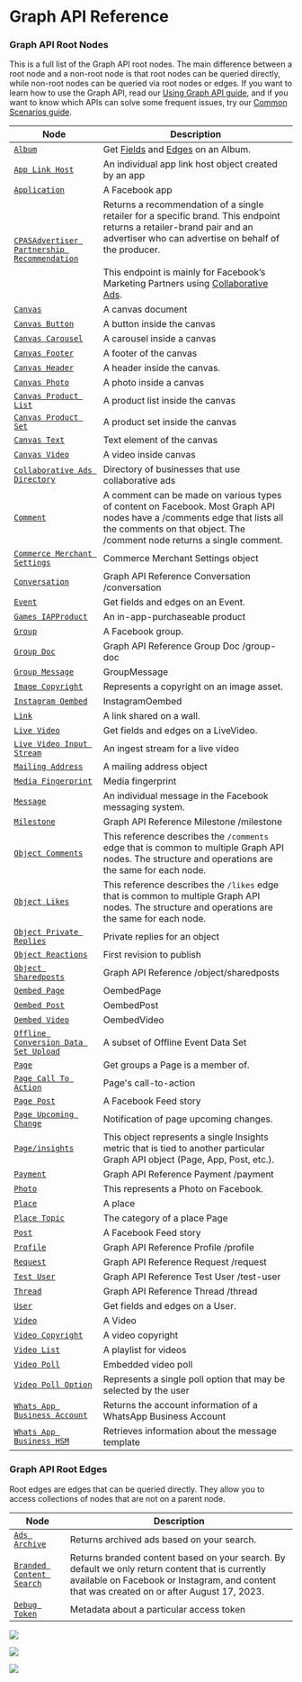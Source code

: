 Graph API Reference
===================

### Graph API Root Nodes

This is a full list of the Graph API root nodes. The main difference between a root node and a non-root node is that root nodes can be queried directly, while non-root nodes can be queried via root nodes or edges. If you want to learn how to use the Graph API, read our [Using Graph API guide](https://developers.facebook.com/docs/graph-api/using-graph-api/), and if you want to know which APIs can solve some frequent issues, try our [Common Scenarios guide](https://developers.facebook.com/docs/graph-api/common-scenarios/).

| Node | Description |
| --- | --- |
| [`Album`](https://developers.facebook.com/docs/graph-api/reference/album) | Get [Fields](#fields) and [Edges](#edges) on an Album. |
| [`App Link Host`](https://developers.facebook.com/docs/graph-api/reference/app-link-host) | An individual app link host object created by an app |
| [`Application`](https://developers.facebook.com/docs/graph-api/reference/application) | A Facebook app |
| [`CPASAdvertiser Partnership Recommendation`](https://developers.facebook.com/docs/graph-api/reference/cpas-advertiser-partnership-recommendation) | Returns a recommendation of a single retailer for a specific brand. This endpoint returns a retailer-brand pair and an advertiser who can advertise on behalf of the producer.<br><br>This endpoint is mainly for Facebook’s Marketing Partners using [Collaborative Ads](https://developers.facebook.com/docs/marketing-api/collaborative-ads). |
| [`Canvas`](https://developers.facebook.com/docs/graph-api/reference/canvas) | A canvas document |
| [`Canvas Button`](https://developers.facebook.com/docs/graph-api/reference/canvas-button) | A button inside the canvas |
| [`Canvas Carousel`](https://developers.facebook.com/docs/graph-api/reference/canvas-carousel) | A carousel inside a canvas |
| [`Canvas Footer`](https://developers.facebook.com/docs/graph-api/reference/canvas-footer) | A footer of the canvas |
| [`Canvas Header`](https://developers.facebook.com/docs/graph-api/reference/canvas-header) | A header inside the canvas. |
| [`Canvas Photo`](https://developers.facebook.com/docs/graph-api/reference/canvas-photo) | A photo inside a canvas |
| [`Canvas Product List`](https://developers.facebook.com/docs/graph-api/reference/canvas-product-list) | A product list inside the canvas |
| [`Canvas Product Set`](https://developers.facebook.com/docs/graph-api/reference/canvas-product-set) | A product set inside the canvas |
| [`Canvas Text`](https://developers.facebook.com/docs/graph-api/reference/canvas-text) | Text element of the canvas |
| [`Canvas Video`](https://developers.facebook.com/docs/graph-api/reference/canvas-video) | A video inside canvas |
| [`Collaborative Ads Directory`](https://developers.facebook.com/docs/graph-api/reference/collaborative-ads-directory) | Directory of businesses that use collaborative ads |
| [`Comment`](https://developers.facebook.com/docs/graph-api/reference/comment) | A comment can be made on various types of content on Facebook. Most Graph API nodes have a /comments edge that lists all the comments on that object. The /comment node returns a single comment. |
| [`Commerce Merchant Settings`](https://developers.facebook.com/docs/graph-api/reference/commerce-merchant-settings) | Commerce Merchant Settings object |
| [`Conversation`](https://developers.facebook.com/docs/graph-api/reference/conversation) | Graph API Reference Conversation /conversation |
| [`Event`](https://developers.facebook.com/docs/graph-api/reference/event) | Get fields and edges on an Event. |
| [`Games IAPProduct`](https://developers.facebook.com/docs/graph-api/reference/games-iap-product) | An in-app-purchaseable product |
| [`Group`](https://developers.facebook.com/docs/graph-api/reference/group) | A Facebook group. |
| [`Group Doc`](https://developers.facebook.com/docs/graph-api/reference/groupdoc) | Graph API Reference Group Doc /group-doc |
| [`Group Message`](https://developers.facebook.com/docs/graph-api/reference/group-message) | GroupMessage |
| [`Image Copyright`](https://developers.facebook.com/docs/graph-api/reference/image-copyright) | Represents a copyright on an image asset. |
| [`Instagram Oembed`](https://developers.facebook.com/docs/graph-api/reference/instagram-oembed) | InstagramOembed |
| [`Link`](https://developers.facebook.com/docs/graph-api/reference/link) | A link shared on a wall. |
| [`Live Video`](https://developers.facebook.com/docs/graph-api/reference/live-video) | Get fields and edges on a LiveVideo. |
| [`Live Video Input Stream`](https://developers.facebook.com/docs/graph-api/reference/live-video-input-stream) | An ingest stream for a live video |
| [`Mailing Address`](https://developers.facebook.com/docs/graph-api/reference/mailing-address) | A mailing address object |
| [`Media Fingerprint`](https://developers.facebook.com/docs/graph-api/reference/media-fingerprint) | Media fingerprint |
| [`Message`](https://developers.facebook.com/docs/graph-api/reference/message) | An individual message in the Facebook messaging system. |
| [`Milestone`](https://developers.facebook.com/docs/graph-api/reference/milestone) | Graph API Reference Milestone /milestone |
| [`Object Comments`](https://developers.facebook.com/docs/graph-api/reference/object/comments) | This reference describes the `/comments` edge that is common to multiple Graph API nodes. The structure and operations are the same for each node. |
| [`Object Likes`](https://developers.facebook.com/docs/graph-api/reference/object/likes) | This reference describes the `/likes` edge that is common to multiple Graph API nodes. The structure and operations are the same for each node. |
| [`Object Private Replies`](https://developers.facebook.com/docs/graph-api/reference/object/private_replies) | Private replies for an object |
| [`Object Reactions`](https://developers.facebook.com/docs/graph-api/reference/object/reactions) | First revision to publish |
| [`Object Sharedposts`](https://developers.facebook.com/docs/graph-api/reference/object/sharedposts) | Graph API Reference /object/sharedposts |
| [`Oembed Page`](https://developers.facebook.com/docs/graph-api/reference/oembed-page) | OembedPage |
| [`Oembed Post`](https://developers.facebook.com/docs/graph-api/reference/oembed-post) | OembedPost |
| [`Oembed Video`](https://developers.facebook.com/docs/graph-api/reference/oembed-video) | OembedVideo |
| [`Offline Conversion Data Set Upload`](https://developers.facebook.com/docs/graph-api/reference/offline-conversion-data-set-upload) | A subset of Offline Event Data Set |
| [`Page`](https://developers.facebook.com/docs/graph-api/reference/page) | Get groups a Page is a member of. |
| [`Page Call To Action`](https://developers.facebook.com/docs/graph-api/reference/page-call-to-action) | Page's call-to-action |
| [`Page Post`](https://developers.facebook.com/docs/graph-api/reference/page-post) | A Facebook Feed story |
| [`Page Upcoming Change`](https://developers.facebook.com/docs/graph-api/reference/page-upcoming-change) | Notification of page upcoming changes. |
| [`Page/insights`](https://developers.facebook.com/docs/graph-api/reference/insights) | This object represents a single Insights metric that is tied to another particular Graph API object (Page, App, Post, etc.). |
| [`Payment`](https://developers.facebook.com/docs/graph-api/reference/payment) | Graph API Reference Payment /payment |
| [`Photo`](https://developers.facebook.com/docs/graph-api/reference/photo) | This represents a Photo on Facebook. |
| [`Place`](https://developers.facebook.com/docs/graph-api/reference/place) | A place |
| [`Place Topic`](https://developers.facebook.com/docs/graph-api/reference/place-topic) | The category of a place Page |
| [`Post`](https://developers.facebook.com/docs/graph-api/reference/post) | A Facebook Feed story |
| [`Profile`](https://developers.facebook.com/docs/graph-api/reference/profile) | Graph API Reference Profile /profile |
| [`Request`](https://developers.facebook.com/docs/graph-api/reference/request) | Graph API Reference Request /request |
| [`Test User`](https://developers.facebook.com/docs/graph-api/reference/test-user) | Graph API Reference Test User /test-user |
| [`Thread`](https://developers.facebook.com/docs/graph-api/reference/thread) | Graph API Reference Thread /thread |
| [`User`](https://developers.facebook.com/docs/graph-api/reference/user) | Get fields and edges on a User. |
| [`Video`](https://developers.facebook.com/docs/graph-api/reference/video) | A Video |
| [`Video Copyright`](https://developers.facebook.com/docs/graph-api/reference/video-copyright) | A video copyright |
| [`Video List`](https://developers.facebook.com/docs/graph-api/reference/video-list) | A playlist for videos |
| [`Video Poll`](https://developers.facebook.com/docs/graph-api/reference/video-poll) | Embedded video poll |
| [`Video Poll Option`](https://developers.facebook.com/docs/graph-api/reference/video-poll-option) | Represents a single poll option that may be selected by the user |
| [`Whats App Business Account`](https://developers.facebook.com/docs/graph-api/reference/whats-app-business-account) | Returns the account information of a WhatsApp Business Account |
| [`Whats App Business HSM`](https://developers.facebook.com/docs/graph-api/reference/whats-app-business-hsm) | Retrieves information about the message template |

### Graph API Root Edges

Root edges are edges that can be queried directly. They allow you to access collections of nodes that are not on a parent node.

| Node | Description |
| --- | --- |
| [`Ads Archive`](https://developers.facebook.com/docs/graph-api/reference/ads_archive/) | Returns archived ads based on your search. |
| [`Branded Content Search`](https://developers.facebook.com/docs/graph-api/reference/branded_content_search/) | Returns branded content based on your search. By default we only return content that is currently available on Facebook or Instagram, and content that was created on or after August 17, 2023. |
| [`Debug Token`](https://developers.facebook.com/docs/graph-api/reference/debug_token/) | Metadata about a particular access token |

![](https://www.facebook.com/tr?id=675141479195042&ev=PageView&noscript=1)

![](https://www.facebook.com/tr?id=574561515946252&ev=PageView&noscript=1)

![](https://www.facebook.com/tr?id=1754628768090156&ev=PageView&noscript=1)